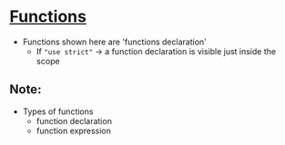 # [Functions](https://javascript.info/function-basics)

* Functions shown here are 'functions declaration'
  * If `"use strict"` -> a function declaration is visible just inside the scope

## Note:
* Types of functions
  * function declaration
  * function expression